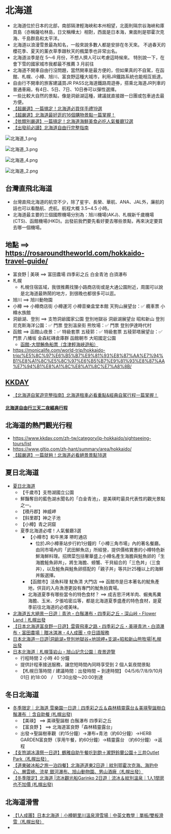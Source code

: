 # 北海道
- 北海道位於日本的北部，南部隔津輕海峽和本州相望，北面則隔宗谷海峽和庫頁島（亦稱薩哈林島，日文稱樺太）相對，西面是日本海，東面則是鄂霍次克海、千島群島和太平洋。
- 北海道以浪漫雪景最為知名，一般來說多數人都是安排在冬天來。 不過春天的櫻花季、夏天的薰衣草季跟秋天的楓葉季也非常出名。
- 北海道淡季是在 5～6 月份，不想人擠人可以考慮這時候來。 特別說一下，在會下雪的國家城市我都最不推薦 3 月前往
- 北海道不開車自由行沒問題，當然開車是最方便的，但如果真的不自駕，在函館、札幌、小樽、旭川、富良野這種大城市，利用JR鐵路系統也能相互抵達。
- 自由行不開車的旅客建議買JR PASS北海道鐵路周遊券，搭乘北海道JR列車的普通車廂，有4日、5日、7日、10日券可以彈性選擇。
- 一些比較大自然的景點，像是洞爺湖這種，建議就直接跟一日團或包車過去最方便。
- [【超嚴選】一篇搞定！北海道必買伴手禮19選](https://www.gltjp.com/zh-hant/article/item/20589/)
- [【超嚴選】北海道最好逛的16個購物景點一篇掌握！](https://www.gltjp.com/zh-hant/article/item/20775/)
- [【依類別嚴選】一篇搞定！北海道海鮮美食必吃人氣餐廳12選](https://www.gltjp.com/zh-hant/article/item/21039/)
- [【出發前必讀】北海道自由行完整指南](https://www.gltjp.com/zh-hant/article/item/20753/)

![北海道_1.png](北海道_1.png)

![北海道_3.png](北海道_3.png)

![北海道_4.png](北海道_4.png)

![北海道_2.png](北海道_2.png)

## 台灣直飛北海道
- 台灣直飛北海道的航空不少，除了星宇、長榮、華航、ANA、JAL外，廉航的話也可以看酷航、虎航。航程大概 3.5~4.5 小時。
- 北海道最主要的三個國際機場分別為：旭川機場(AKJ)、札幌新千歲機場(CTS)、函館機場(HKD)。出發前我們要先看好要去哪些景點，再來決定要買去哪一個機場。

## 地點  ==> https://rosaroundtheworld.com/hokkaido-travel-guide/
- 富良野 | 美瑛 ==> 富田農場  四季彩之丘  白金青池  白須瀑布
- 札幌
  - 札幌住宿區域，我很推薦找狸小路商店街或是大通公園附近，周圍可以說是北海道最熱鬧的地方，到很晚也都很多可以逛。 
- 旭川 ==> 旭川動物園
- 小樽 ==> 小樽商店街  小樽運河  小樽音樂盒堂本館  天狗山展望台：✅ 纜車票  小樽水族館
- 洞爺湖、登別 ==> 支笏洞爺國家公園  登別地獄谷  洞爺湖展望台  昭和新山  登別尼克斯海洋公園：✅ 門票  登別溫泉街  熊牧場：✅ 門票 登別伊達時代村
- 函館 ==> 函館山夜景：✅ 特級套票  五稜郭：✅ 特級套票  五稜郭塔展望台：✅ 門票  八幡坂  金森紅磚倉庫群  函館朝市  大昭國定公園
  - [函館-大間鮪魚船票（含津輕海峽遊船）](https://www.kkday.com/zh-tw/product/286333) 
- https://monicalife.com/world-trip/hokkaido-trip/%E5%8C%97%E6%B5%B7%E9%81%93%E8%87%AA%E7%94%B1%E8%A1%8C%E5%8C%97%E6%B5%B7%E9%81%93%E8%87%AA%E7%94%B1%E8%A1%8C%E8%A1%8C%E7%A8%8B/
## [KKDAY](https://www.kkday.com/zh-tw/category/jp-tokyo/sightseeing-tours/list/?currency=TWD&sort=prec&page=1&count=10)
- [【北海道自駕遊完整指南】北海道租車必看重點&經典自駕行程一篇掌握！](https://www.gltjp.com/zh-hant/article/item/20974/)

#### [北海道自由行三天二夜經典行程](https://www.gltjp.com/zh-hant/article/item/20753/#zh-10-271)

## 北海道的熱門觀光行程
- https://www.kkday.com/zh-tw/category/jp-hokkaido/sightseeing-tours/list
- https://www.gltjp.com/zh-hant/summary/area/hokkaido/
- [【超嚴選】一篇就夠！北海道必看絕景景點18選](https://www.gltjp.com/zh-hant/article/item/20596/)

## 夏日北海道
- [夏日北海道](https://www.gltjp.com/zh-hant/article/item/21058/)
  - 【千歲市】支笏湖國立公園
  - 鮮豔奪目的藍色湖水聞名的「白金青池」，是美瑛町最具代表性的觀光景點之一。
  - 【積丹郡】神威岬
  - 【斜里郡】神之子池
  - 【小樽】青之洞窟
  - 夏季北海道必嚐！人氣餐廳3選
    - 【小樽市】和牛黑澤 堺町通店
      - 位於JR小樽車站步行約1分鐘的「小樽三角市場」內的著名餐廳。由同市場內的「武田鮮魚店」所經營，提供價格實惠的小樽特色新鮮海鮮料理。招牌菜包括奢華盛上小樽名產生海膽與鮭魚卵的「生海膽鮭魚卵丼」，將生海膽、螃蟹、干貝組合的「三色丼」（三食丼），以及鮭魚與鮭魚卵搭配的「親子丼」等共計25種以上的海鮮丼飯選擇。
    - 【函館市】活魚料理 魷魚清 大門店  ==> 函館市是日本著名的魷魚產地，供貨的入舟漁港更設有專門的魷魚拍賣場。
    - 北海道夏季有哪些當令的特色食材？ ==> 成吉思汗烤羊肉、蝦夷馬糞海膽、玉米、夕張哈密瓜等，都是北海道夏季盛產的特色食材，是夏季前往北海道的必嚐美味。
- [北海道五大絕景一日遊｜青池・白鬚瀑布・四季彩之丘・深山峠・Flower Land｜札幌出發](https://www.kkday.com/zh-tw/product/527901)
- [【日本北海道富良野一日遊】雲霄飛車之路・四季彩之丘・美瑛青池・白須瀑布・富田農場｜贈冰淇淋・4人成團・中日語服務](https://www.kkday.com/zh-tw/product/163860)
- [日本北海道一日遊|洞爺湖+登別地獄谷+地球岬+支湖+昭和新山熊牧場|札幌出發](https://www.kkday.com/zh-tw/product/259856)
- [日本北海道｜札幌藻岩山・旭山記念公園｜夜景遊覽](https://www.kkday.com/zh-tw/product/137229-mt-moiwa-asahiyama-memorial-park-tour-of-night-view-spots-sapporo)
  - 行程時間 2 小時 40 分鐘
  - 提供計程車接送服務，讓您短時間內同時享受到 2 個人氣夜間景點
  - 【札幌日落時間 / 建議時間：出發時間 ~ 到達時間】 04/5/6/7/8/9/10月01日 約18:00　/　17:30出發～20:00到達

## 冬日北海道
- [冬季限定｜北海道 雪樂園一日遊｜四季彩之丘＆森林精靈露台＆美瑛聖誕樹白鬚瀑布 ｜含自助餐 (札幌出發)](https://www.kkday.com/zh-tw/product/247083)
  - 【美瑛】 ==> 美瑛聖誕樹   白鬚瀑布   四季彩之丘
  - 【富良野 】 ==> 北海道富良野「森林精靈露台」
  - 出發→聖誕樹車觀（約15分鐘）→瀑布+青池（約60分鐘）→HERB GARDEN富良野（享用午餐，約60分鐘）→精靈露台 （約60分鐘）→返程
- [【支笏湖冰濤祭一日遊】鶴雅自助午餐吃到飽＋瀧野鈴蘭公園＋三井Outlet Park（札幌出發）](https://www.kkday.com/zh-tw/product/153026-lake-shikotsu-ice-festival-tsuruga-buffet-takino-suzuran-mitsui-outlet)
- [【道東破冰船之旅一泊四餐】北海道道東2日遊｜紋別鄂霍次克海、海豹中心、層雲峽、流星 銀河瀑布、旭山動物園、男山酒廠（札幌出發）](https://www.kkday.com/zh-tw/product/135943-sapporo-mombetsu-drift-ice-hokkaido-tour-japan)
- [【冬季限定】北海道 |流冰觀光船Garinko 2日遊｜流冰＆紋別溫泉｜1人1間房也不加價 (札幌出發)](https://www.kkday.com/zh-tw/product/156848)

## 北海道滑雪
- [【1人成團】日本北海道｜小樽朝里川溫泉滑雪場｜中英文教學｜單板/雙板滑雪（札幌出發）](https://www.kkday.com/zh-tw/product/156102-hokkaido-sapporo-fujino-ski-tour-japan)
- 
